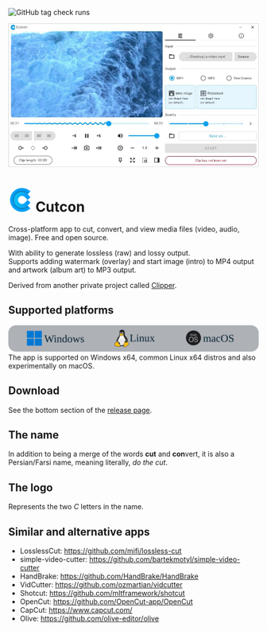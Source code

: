 ![GitHub tag check runs](https://img.shields.io/github/check-runs/mahozad/cutcon/prod?label=tests)

<div align="center">
  <picture>
    <source media="(prefers-color-scheme: dark)" srcset="raw/demo-dark.jpg">
    <source media="(prefers-color-scheme: light)" srcset="raw/demo-light.jpg">
    <img alt="Cutcon demo screenshot" src="raw/demo-light.jpg">
  </picture>
</div>

# <img src="raw/logo.svg" alt="Logo"> Cutcon
Cross-platform app to cut, convert, and view media files (video, audio, image). Free and open source.

With ability to generate lossless (raw) and lossy output.  
Supports adding watermark (overlay) and start image (intro) to MP4 output and artwork (album art) to MP3 output.

Derived from another private project called [Clipper](https://mahozad.ir/cutcon).

## Supported platforms
<img width="1000px" alt="Supported operating systems" src="raw/supported-oses.svg" />
The app is supported on Windows x64, common Linux x64 distros and also experimentally on macOS.

## Download
See the bottom section of the [release page](https://github.com/mahozad/cutcon/releases).

## The name
In addition to being a merge of the words **cut** and **con**vert,
it is also a Persian/Farsi name, meaning literally, *do the cut*.

## The logo
Represents the two *C* letters in the name.

## Similar and alternative apps
  - LosslessCut: https://github.com/mifi/lossless-cut
  - simple-video-cutter: https://github.com/bartekmotyl/simple-video-cutter
  - HandBrake: https://github.com/HandBrake/HandBrake
  - VidCutter: https://github.com/ozmartian/vidcutter
  - Shotcut: https://github.com/mltframework/shotcut
  - OpenCut: https://github.com/OpenCut-app/OpenCut
  - CapCut: https://www.capcut.com/
  - Olive: https://github.com/olive-editor/olive
